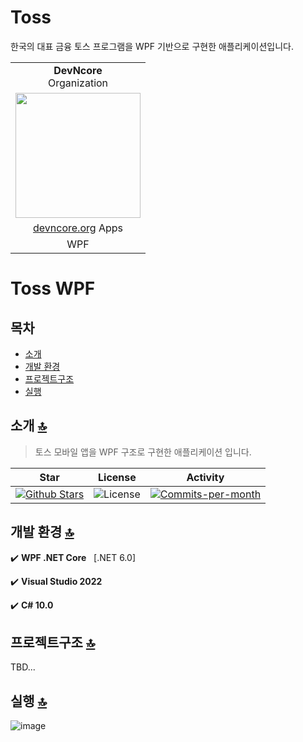 # Toss
한국의 대표 금융 토스 프로그램을 WPF 기반으로 구현한 애플리케이션입니다.
<table>
  <tr>
      <td align="center">
        <b>DevNcore</b><br/>Organization
      </td>
  </tr>
  <tr>
      <td>
          <a href="https://devncore.org">
            <img src="https://user-images.githubusercontent.com/52397976/166920568-b4327d2d-7bbc-499a-99a5-ad8ef49869f5.png" width="200"/>
          </a>
      </td>
  </tr>
  <tr>
      <td align="center">
        <a href="https://devncore.org">devncore.org</a> Apps
      </td>
  </tr>
  <tr>
      <td align="center">
        WPF
      </td>
  </tr>
</table>

# Toss WPF

## 목차
- [소개](#소개)
- [개발 환경](#개발-환경)
- [프로젝트구조](#프로젝트구조)
- [실행](#실행)


## 소개  [🔝](#목차)
>토스 모바일 앱을 WPF 구조로 구현한 애플리케이션 입니다. 

| Star | License | Activity |
|:----:|:-------:|:--------:|
| <a href="https://github.com/devncore/toss/stargazers"><img src="https://img.shields.io/github/stars/devncore/toss" alt="Github Stars"></a> | <img src="https://img.shields.io/github/license/devncore/toss" alt="License"> | <a href="https://github.com/devncore/toss/pulse"><img src="https://img.shields.io/github/commit-activity/m/devncore/toss" alt="Commits-per-month"></a> |


## 개발 환경 [🔝](#목차)
✔️ **WPF .NET Core** &nbsp; [.NET 6.0]

✔️ **Visual Studio 2022**  

✔️ **C# 10.0**  

## 프로젝트구조 [🔝](#목차)
TBD...

## 실행 [🔝](#목차)
![image](https://user-images.githubusercontent.com/76234292/166662477-016c0677-2e54-49d3-bda5-92e71e3f2547.png)

